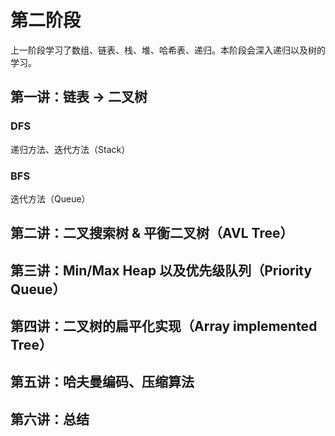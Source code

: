 # 第二阶段
上一阶段学习了数组、链表、栈、堆、哈希表、递归。本阶段会深入递归以及树的学习。

## 第一讲：链表 -> 二叉树
### DFS
递归方法、迭代方法（Stack）

### BFS
迭代方法（Queue）

## 第二讲：二叉搜索树 & 平衡二叉树（AVL Tree）

## 第三讲：Min/Max Heap 以及优先级队列（Priority Queue）

## 第四讲：二叉树的扁平化实现（Array implemented Tree）

## 第五讲：哈夫曼编码、压缩算法

## 第六讲：总结
